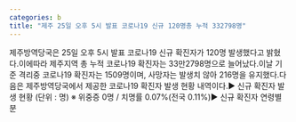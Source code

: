 ```yaml
---
categories: b
title: "제주 25일 오후 5시 발표 코로나19 신규 120명총 누적 332798명"
---
```

제주방역당국은 25일 오후 5시 발표 코로나19 신규 확진자가 120명 발생했다고 밝혔다.이에따라 제주지역 총 누적 코로나19 확진자는 33만2798명으로 늘어났다.이날 기준 격리중 코로나19 확진자는 1509명이며, 사망자는 발생치 않아 216명을 유지했다.다음은 제주방역당국에서 제공한 코로나19 확진자 발생 현황 내역이다.▶ 신규 확진자 발생 현황 (단위 : 명)																																																		※ 위중증 0명 / 치명률 0.07%(전국 0.11%)▶ 신규 확진자 연령별 분
